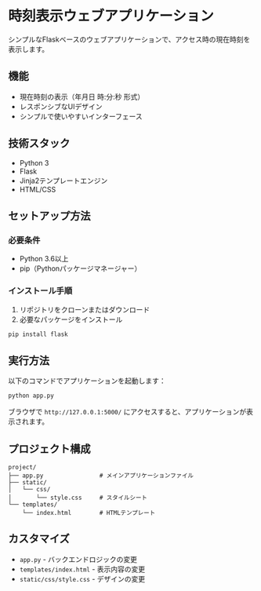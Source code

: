 # 時刻表示ウェブアプリケーション

シンプルなFlaskベースのウェブアプリケーションで、アクセス時の現在時刻を表示します。

## 機能

- 現在時刻の表示（年月日 時:分:秒 形式）
- レスポンシブなUIデザイン
- シンプルで使いやすいインターフェース

## 技術スタック

- Python 3
- Flask
- Jinja2テンプレートエンジン
- HTML/CSS

## セットアップ方法

### 必要条件

- Python 3.6以上
- pip（Pythonパッケージマネージャー）

### インストール手順

1. リポジトリをクローンまたはダウンロード
2. 必要なパッケージをインストール

```bash
pip install flask
```

## 実行方法

以下のコマンドでアプリケーションを起動します：

```bash
python app.py
```

ブラウザで `http://127.0.0.1:5000/` にアクセスすると、アプリケーションが表示されます。

## プロジェクト構成

```
project/
├── app.py                # メインアプリケーションファイル
├── static/
│   └── css/
│       └── style.css     # スタイルシート
└── templates/
    └── index.html        # HTMLテンプレート
```

## カスタマイズ

- `app.py` - バックエンドロジックの変更
- `templates/index.html` - 表示内容の変更
- `static/css/style.css` - デザインの変更 